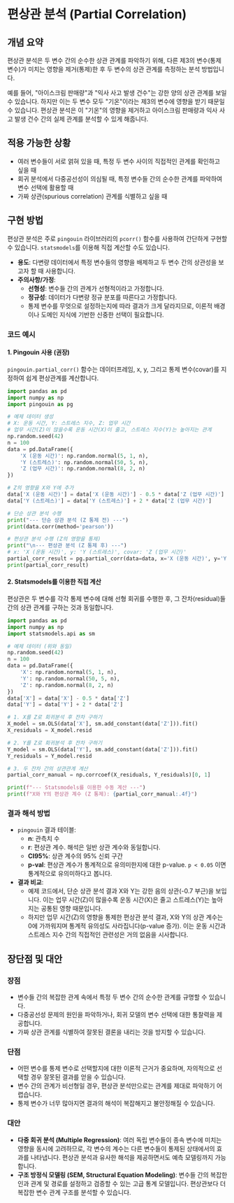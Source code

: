 

# 편상관 분석 (Partial Correlation)

## 개념 요약
편상관 분석은 두 변수 간의 순수한 상관 관계를 파악하기 위해, 다른 제3의 변수(통제 변수)가 미치는 영향을 제거(통제)한 후 두 변수의 상관 관계를 측정하는 분석 방법입니다.

예를 들어, "아이스크림 판매량"과 "익사 사고 발생 건수"는 강한 양의 상관 관계를 보일 수 있습니다. 하지만 이는 두 변수 모두 "기온"이라는 제3의 변수에 영향을 받기 때문일 수 있습니다. 편상관 분석은 이 "기온"의 영향을 제거하고 아이스크림 판매량과 익사 사고 발생 건수 간의 실제 관계를 분석할 수 있게 해줍니다.

## 적용 가능한 상황
- 여러 변수들이 서로 얽혀 있을 때, 특정 두 변수 사이의 직접적인 관계를 확인하고 싶을 때
- 회귀 분석에서 다중공선성이 의심될 때, 특정 변수들 간의 순수한 관계를 파악하여 변수 선택에 활용할 때
- 가짜 상관(spurious correlation) 관계를 식별하고 싶을 때

## 구현 방법
편상관 분석은 주로 `pingouin` 라이브러리의 `pcorr()` 함수를 사용하여 간단하게 구현할 수 있습니다. `statsmodels`를 이용해 직접 계산할 수도 있습니다.

- **용도**: 다변량 데이터에서 특정 변수들의 영향을 배제하고 두 변수 간의 상관성을 보고자 할 때 사용합니다.
- **주의사항/가정**:
    - **선형성**: 변수들 간의 관계가 선형적이라고 가정합니다.
    - **정규성**: 데이터가 다변량 정규 분포를 따른다고 가정합니다.
    - 통제 변수를 무엇으로 설정하는지에 따라 결과가 크게 달라지므로, 이론적 배경이나 도메인 지식에 기반한 신중한 선택이 필요합니다.

### 코드 예시

#### 1. Pingouin 사용 (권장)
`pingouin.partial_corr()` 함수는 데이터프레임, x, y, 그리고 통제 변수(covar)를 지정하여 쉽게 편상관계를 계산합니다.

```python
import pandas as pd
import numpy as np
import pingouin as pg

# 예제 데이터 생성
# X: 운동 시간, Y: 스트레스 지수, Z: 업무 시간
# 업무 시간(Z)이 많을수록 운동 시간(X)이 줄고, 스트레스 지수(Y)는 높아지는 관계
np.random.seed(42)
n = 100
data = pd.DataFrame({
    'X (운동 시간)': np.random.normal(5, 1, n),
    'Y (스트레스)': np.random.normal(50, 5, n),
    'Z (업무 시간)': np.random.normal(8, 2, n)
})

# Z의 영향을 X와 Y에 추가
data['X (운동 시간)'] = data['X (운동 시간)'] - 0.5 * data['Z (업무 시간)']
data['Y (스트레스)'] = data['Y (스트레스)'] + 2 * data['Z (업무 시간)']

# 단순 상관 분석 수행
print("--- 단순 상관 분석 (Z 통제 전) ---")
print(data.corr(method='pearson'))

# 편상관 분석 수행 (Z의 영향을 통제)
print("\n--- 편상관 분석 (Z 통제 후) ---")
# x: 'X (운동 시간)', y: 'Y (스트레스)', covar: 'Z (업무 시간)'
partial_corr_result = pg.partial_corr(data=data, x='X (운동 시간)', y='Y (스트레스)', covar='Z (업무 시간)', method='pearson')
print(partial_corr_result)
```

#### 2. Statsmodels를 이용한 직접 계산
편상관은 두 변수를 각각 통제 변수에 대해 선형 회귀를 수행한 후, 그 잔차(residual)들 간의 상관 관계를 구하는 것과 동일합니다.

```python
import pandas as pd
import numpy as np
import statsmodels.api as sm

# 예제 데이터 (위와 동일)
np.random.seed(42)
n = 100
data = pd.DataFrame({
    'X': np.random.normal(5, 1, n),
    'Y': np.random.normal(50, 5, n),
    'Z': np.random.normal(8, 2, n)
})
data['X'] = data['X'] - 0.5 * data['Z']
data['Y'] = data['Y'] + 2 * data['Z']

# 1. X를 Z로 회귀분석 후 잔차 구하기
X_model = sm.OLS(data['X'], sm.add_constant(data['Z'])).fit()
X_residuals = X_model.resid

# 2. Y를 Z로 회귀분석 후 잔차 구하기
Y_model = sm.OLS(data['Y'], sm.add_constant(data['Z'])).fit()
Y_residuals = Y_model.resid

# 3. 두 잔차 간의 상관관계 계산
partial_corr_manual = np.corrcoef(X_residuals, Y_residuals)[0, 1]

print(f"--- Statsmodels를 이용한 수동 계산 ---")
print(f"X와 Y의 편상관 계수 (Z 통제): {partial_corr_manual:.4f}")
```

### 결과 해석 방법
- `pingouin` 결과 테이블:
    - **n**: 관측치 수
    - **r**: 편상관 계수. 해석은 일반 상관 계수와 동일합니다.
    - **CI95%**: 상관 계수의 95% 신뢰 구간
    - **p-val**: 편상관 계수가 통계적으로 유의미한지에 대한 p-value. `p < 0.05` 이면 통계적으로 유의미하다고 봅니다.
- **결과 비교**:
    - 예제 코드에서, 단순 상관 분석 결과 X와 Y는 강한 음의 상관(-0.7 부근)을 보입니다. 이는 업무 시간(Z)이 많을수록 운동 시간(X)은 줄고 스트레스(Y)는 높아지는 공통된 영향 때문입니다.
    - 하지만 업무 시간(Z)의 영향을 통제한 편상관 분석 결과, X와 Y의 상관 계수는 0에 가까워지며 통계적 유의성도 사라집니다(p-value 증가). 이는 운동 시간과 스트레스 지수 간의 직접적인 관련성은 거의 없음을 시사합니다.

## 장단점 및 대안

### 장점
- 변수들 간의 복잡한 관계 속에서 특정 두 변수 간의 순수한 관계를 규명할 수 있습니다.
- 다중공선성 문제의 원인을 파악하거나, 회귀 모델의 변수 선택에 대한 통찰력을 제공합니다.
- 가짜 상관 관계를 식별하여 잘못된 결론을 내리는 것을 방지할 수 있습니다.

### 단점
- 어떤 변수를 통제 변수로 선택할지에 대한 이론적 근거가 중요하며, 자의적으로 선택할 경우 잘못된 결과를 얻을 수 있습니다.
- 변수 간의 관계가 비선형일 경우, 편상관 분석만으로는 관계를 제대로 파악하기 어렵습니다.
- 통제 변수가 너무 많아지면 결과의 해석이 복잡해지고 불안정해질 수 있습니다.

### 대안
- **다중 회귀 분석 (Multiple Regression)**: 여러 독립 변수들이 종속 변수에 미치는 영향을 동시에 고려하므로, 각 변수의 계수는 다른 변수들이 통제된 상태에서의 효과를 나타냅니다. 편상관 분석과 유사한 해석을 제공하면서도 예측 모델링까지 가능합니다.
- **구조 방정식 모델링 (SEM, Structural Equation Modeling)**: 변수들 간의 복잡한 인과 관계 및 경로를 설정하고 검증할 수 있는 고급 통계 모델입니다. 편상관보다 더 복잡한 변수 관계 구조를 분석할 수 있습니다.
